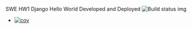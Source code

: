 SWE HW1 Django Hello World Developed and Deployed
![Build status img](https://app.travis-ci.com/Jefferyl240/swe1-app.svg?token=yN3vAS1Yf8dyU9qWiXpn&branch=main)</br>
+ [![cov](https://Jefferyl240.github.io/swe1-app/badges/coverage.svg)](https://github.com/Jefferyl240/swe1-app/actions)
